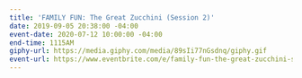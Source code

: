 ```yaml
---
title: 'FAMILY FUN: The Great Zucchini (Session 2)'
date: 2019-09-05 20:38:00 -04:00
event-date: 2020-07-12 10:00:00 -04:00
end-time: 1115AM
giphy-url: https://media.giphy.com/media/89sIi77nGsdnq/giphy.gif
event-url: https://www.eventbrite.com/e/family-fun-the-great-zucchini-session-2-tickets-92597191693
---
```


